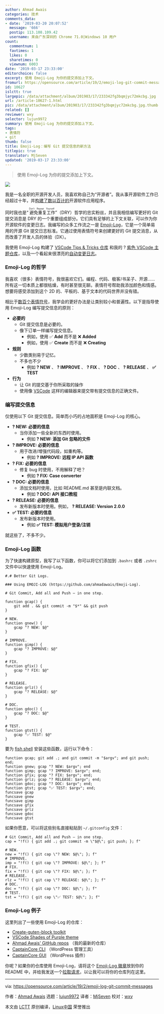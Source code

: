 ```yaml
---
author: Ahmad Awais
categories: 技术
comments_data:
- date: '2019-03-20 20:07:52'
  message: '666'
  postip: 113.108.109.42
  username: 来自广东深圳的 Chrome 71.0|Windows 10 用户
count:
  commentnum: 1
  favtimes: 1
  likes: 0
  sharetimes: 0
  viewnum: 6003
date: '2019-03-17 23:33:00'
editorchoice: false
excerpt: 使用 Emoji-Log 为你的提交添加上下文。
fromurl: https://opensource.com/article/19/2/emoji-log-git-commit-messages
id: 10627
islctt: true
largepic: /data/attachment/album/201903/17/233342fg3bqmjyc72mkcbg.jpg
url: /article-10627-1.html
pic: /data/attachment/album/201903/17/233342fg3bqmjyc72mkcbg.jpg.thumb.jpg
related: []
reviewer: wxy
selector: lujun9972
summary: 使用 Emoji-Log 为你的提交添加上下文。
tags:
- 表情符
- git
thumb: false
title: Emoji-Log：编写 Git 提交信息的新方法
titlepic: true
translator: MjSeven
updated: '2019-03-17 23:33:00'
---
```



> 
> 使用 Emoji-Log 为你的提交添加上下文。
> 
> 
> 


![](/data/attachment/album/201903/17/233342fg3bqmjyc72mkcbg.jpg)


我是一名全职的开源开发人员，我喜欢称自己为“开源者”。我从事开源软件工作已经超过十年，并[构建了数以百计的](https://github.com/ahmadawais)开源软件应用程序。


同时我也是“<ruby> 避免重复工作 <rt>  Don’t Repeat Yourself </rt></ruby>”（DRY）哲学的忠实粉丝，并且我相信编写更好的 Git 提交消息是 DRY 的一个重要组成部分。它们具有足够的上下文关联，可以作为你开源软件的变更日志。我编写的众多工作流之一是 [Emoji-Log](https://github.com/ahmadawais/Emoji-Log/)，它是一个简单易用的开源 Git 提交日志标准。它通过使用表情符号来创建更好的 Git 提交消息，从而改善了开发人员的体验（DX）。


我使用 Emoji-Log 构建了 [VSCode Tips & Tricks 仓库](https://github.com/ahmadawais/VSCode-Tips-Tricks) 和我的 ? [紫色 VSCode 主题仓库](https://github.com/ahmadawais/shades-of-purple-vscode/commits/master)，以及一个看起来很漂亮的[自动变更日志](https://github.com/ahmadawais/shades-of-purple-vscode/blob/master/CHANGELOG.md)。


### Emoji-Log 的哲学


我喜欢（很多）表情符号，我很喜欢它们。编程、代码、极客/书呆子、开源……所有这一切本质上都很枯燥，有时甚至很无聊。表情符号帮助我添加颜色和情感。想要将感受添加到这个 2D 的、平板的、基于文本的代码世界并没有错。


相比于[数百个表情符号](https://gitmoji.carloscuesta.me/)，我学会的更好办法是让类别较小和普遍性。以下是指导使用 Emoji-Log 编写提交信息的原则：


* **必要的**
	+ Git 提交信息是必要的。
	+ 像下订单一样编写提交信息。
		- 例如，使用 ✅ **Add** 而不是 ❌ **Added**
		- 例如，使用 ✅ **Create** 而不是 ❌ **Creating**
* **规则**
	+ 少数类别易于记忆。
	+ 不多也不少
		- 例如 **? NEW** 、 **? IMPROVE** 、 **? FIX** 、 **? DOC** 、 **? RELEASE** 、 **✅ TEST**
* **行为**
	+ 让 Git 的提交基于你所采取的操作
	+ 使用像 [VSCode](https://VSCode.pro) 这样的编辑器来提交带有提交信息的正确文件。


### 编写提交信息


仅使用以下 Git 提交信息。简单而小巧的占地面积是 Emoji-Log 的核心。


* **? NEW: 必要的信息**
	+ 当你添加一些全新的东西时使用。
		- 例如 **? NEW: 添加 Git 忽略的文件**
* **? IMPROVE: 必要的信息**
	+ 用于改进/增强代码段，如重构等。
		- 例如 **? IMPROVE: 远程 IP API 函数**
* **? FIX: 必要的信息**
	+ 修复 bug 时使用，不用解释了吧？
		- 例如 **? FIX: Case converter**
* **? DOC: 必要的信息**
	+ 添加文档时使用，比如 README.md 甚至是内联文档。
		- 例如 **? DOC: API 接口教程**
* **? RELEASE: 必要的信息**
	+ 发布新版本时使用。例如， **? RELEASE: Version 2.0.0**
* **✅ TEST: 必要的信息**
	+ 发布新版本时使用。
		- 例如 **✅ TEST: 模拟用户登录/注销**


就这些了，不多不少。


### Emoji-Log 函数


为了快速构建原型，我写了以下函数，你可以将它们添加到 `.bashrc` 或者 `.zshrc` 文件中以快速使用 Emoji-Log。



```
#.# Better Git Logs.

### Using EMOJI-LOG (https://github.com/ahmadawais/Emoji-Log).

# Git Commit, Add all and Push — in one step.

function gcap() {
    git add . && git commit -m "$*" && git push
}

# NEW.
function gnew() {
    gcap "? NEW: $@"
}

# IMPROVE.
function gimp() {
    gcap "? IMPROVE: $@"
}

# FIX.
function gfix() {
    gcap "? FIX: $@"
}

# RELEASE.
function grlz() {
    gcap "? RELEASE: $@"
}

# DOC.
function gdoc() {
    gcap "? DOC: $@"
}

# TEST.
function gtst() {
    gcap "✅ TEST: $@"
}
```

要为 [fish shell](https://en.wikipedia.org/wiki/Friendly_interactive_shell) 安装这些函数，运行以下命令：



```
function gcap; git add .; and git commit -m "$argv"; and git push; end;
function gnew; gcap "? NEW: $argv"; end
function gimp; gcap "? IMPROVE: $argv"; end;
function gfix; gcap "? FIX: $argv"; end;
function grlz; gcap "? RELEASE: $argv"; end;
function gdoc; gcap "? DOC: $argv"; end;
function gtst; gcap "✅ TEST: $argv"; end;
funcsave gcap
funcsave gnew
funcsave gimp
funcsave gfix
funcsave grlz
funcsave gdoc
funcsave gtst
```

如果你愿意，可以将这些别名直接粘贴到 `~/.gitconfig` 文件：



```
# Git Commit, Add all and Push — in one step.
cap = "!f() { git add .; git commit -m \"$@\"; git push; }; f"

# NEW.
new = "!f() { git cap \"? NEW: $@\"; }; f"
# IMPROVE.
imp = "!f() { git cap \"? IMPROVE: $@\"; }; f"
# FIX.
fix = "!f() { git cap \"? FIX: $@\"; }; f"
# RELEASE.
rlz = "!f() { git cap \"? RELEASE: $@\"; }; f"
# DOC.
doc = "!f() { git cap \"? DOC: $@\"; }; f"
# TEST.
tst = "!f() { git cap \"✅ TEST: $@\"; }; f"
```

### Emoji-Log 例子


这里列出了一些使用 Emoji-Log 的仓库：


* [Create-guten-block toolkit](https://github.com/ahmadawais/create-guten-block/commits/)
* [VSCode Shades of Purple theme](https://github.com/ahmadawais/shades-of-purple-vscode/commits/)
* [Ahmad Awais' GitHub repos](https://github.com/ahmadawais) （我的最新的仓库）
* [CaptainCore CLI](https://github.com/CaptainCore/captaincore-cli/commits/) （WordPress 管理工具）
* [CaptainCore GUI](https://github.com/CaptainCore/captaincore-gui/commits/) （WordPress 插件）


你呢？如果你的仓库使用 Emoji-Log，请将这个 [Emoji-Log 徽章](https://on.ahmda.ws/rOMZ/c)放到你的 README 中，并给我发送一个[拉取请求](https://github.com/ahmadawais/Emoji-Log/pulls)，以让我可以将你的仓库列在这里。




---


via: <https://opensource.com/article/19/2/emoji-log-git-commit-messages>


作者：[Ahmad Awais](https://opensource.com/users/mrahmadawais) 选题：[lujun9972](https://github.com/lujun9972) 译者：[MjSeven](https://github.com/MjSeven) 校对：[wxy](https://github.com/wxy)


本文由 [LCTT](https://github.com/LCTT/TranslateProject) 原创编译，[Linux中国](https://linux.cn/) 荣誉推出